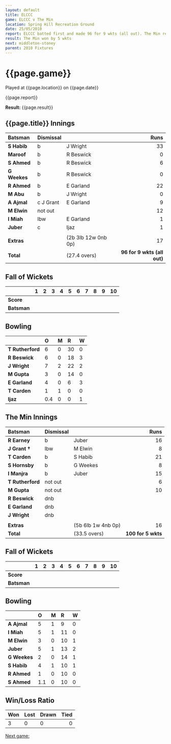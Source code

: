 ```yaml
---
layout: default
title: ELCCC
game: ELCCC v The Min
location: Spring Hill Recreation Ground
date: 25/05/2010
report: ELCCC batted first and made 96 for 9 wkts (all out). The Min replied with 100 for 5 wkts
result: The Min won by 5 wkts
next: middleton-stoney
parent: 2010 Fixtures
---
```


# {{page.game}}

Played at {{page.location}} on {{page.date}}

{{page.report}}

**Result:** {{page.result}}

## {{page.title}} Innings

| Batsman | Dismissal |  | Runs |
|:---|:---|---|---:|
| **S Habib** | b | J Wright | 33 |
| **Maroof** | b | R Beswick | 0 |
| **S Ahmed** | b | R Beswick | 6 |
| **G Weekes** | b | R Beswick | 0 |
| **R Ahmed** | b | E Garland | 22 |
| **M Abu** | b | J Wright | 0 |
| **A Ajmal** | c J Grant | E Garland | 9 |
| **M Elwin** | not out |  | 12 |
| **I Miah** | lbw | E Garland | 1 |
| **Juber** | c | Ijaz | 1 |
|  |  |  |  |
| **Extras** | | (2b 3lb 12w 0nb 0p) | 17 |
| **Total** | | (27.4 overs) | **96 for 9 wkts (all out)** |

## Fall of Wickets

| | 1 | 2 | 3 | 4 | 5 | 6 | 7 | 8 | 9 | 10 |
|---|:---:|:---:|:---:|:---:|:---:|:---:|:---:|:---:|:---:|:---:|
| **Score** |  |  |  |  |  |  |  |  |  |  |
| **Batsman** |  |  |  |  |  |  |  |  |  |  |

## Bowling

| | O | M | R | W |
|---|:---|:---|:---|:---|
| **T Rutherford** | 6 | 0 | 30 | 0 |
| **R Beswick** | 6 | 0 | 18 | 3 |
| **J Wright** | 7 | 2 | 22 | 2 |
| **M Gupta** | 3 | 0 | 14 | 0 |
| **E Garland** | 4 | 0 | 6 | 3 |
| **T Carden** | 1 | 1 | 0 | 0 |
| **Ijaz** | 0.4 | 0 | 0 | 1 |

## The Min Innings

| Batsman | Dismissal |  | Runs |
|:---|:---|---|---:|
| **R Earney** | b | Juber | 16 |
| **J Grant &#8224;** | lbw | M Elwin | 8 |
| **T Carden** | b | S Habib | 21 |
| **S Hornsby** | b | G Weekes | 8 |
| **I Manjra** | b | Juber | 15 |
| **T Rutherford** | not out |  | 6 |
| **M Gupta** | not out |  | 10 |
| **R Beswick** | dnb |  |  |
| **E Garland** | dnb |  |  |
| **J Wright** | dnb |  |  |
|  |  |  |  |
| **Extras** | | (5b 6lb 1w 4nb 0p) | 16 |
| **Total** | | (33.5 overs) | **100 for 5 wkts** |

## Fall of Wickets

| | 1 | 2 | 3 | 4 | 5 | 6 | 7 | 8 | 9 | 10 |
|---|:---:|:---:|:---:|:---:|:---:|:---:|:---:|:---:|:---:|:---:|
| **Score** |  |  |  |  |  |  |  |  |  |  |
| **Batsman** |  |  |  |  |  |  |  |  |  |  |

## Bowling

| | O | M | R | W |
|---|:---|:---|:---|:---|
| **A Ajmal** | 5 | 1 | 9 | 0 |
| **I Miah** | 5 | 1 | 11 | 0 |
| **M Elwin** | 3 | 0 | 10 | 1 |
| **Juber** | 5 | 1 | 13 | 2 |
| **G Weekes** | 2 | 0 | 14 | 1 |
| **S Habib** | 4 | 1 | 10 | 1 |
| **R Ahmed** | 1 | 0 | 10 | 0 |
| **S Ahmed** | 1.1 | 0 | 10 | 0 |

## Win/Loss Ratio

| Won | Lost | Drawn | Tied |
|:---|:---|:---|---:|
| 3 | 0 | 0 | 0 |

[Next game:]({{page.next}})